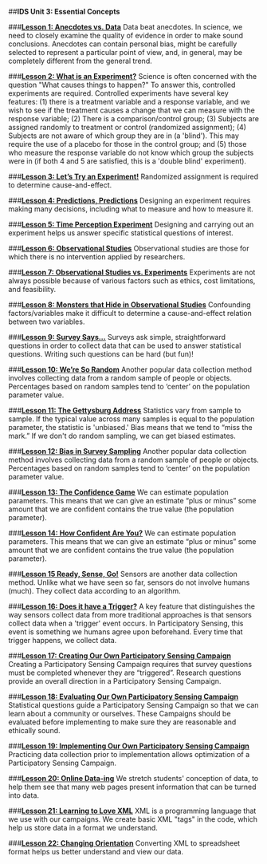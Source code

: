 ##**IDS Unit 3: Essential Concepts**

###**<u>[Lesson 1: Anecdotes vs. Data](lesson1.md)</u>**
Data beat anecdotes. In science, we need to closely examine the quality of evidence in order to make
sound conclusions. Anecdotes can contain personal bias, might be carefully selected to represent a
particular point of view, and, in general, may be completely different from the general trend.

###**<u>[Lesson 2: What is an Experiment?](lesson2.md)</u>**
Science is often concerned with the question "What causes things to happen?" To answer this, controlled
experiments are required. Controlled experiments have several key features: (1) there is a treatment
variable and a response variable, and we wish to see if the treatment causes a change that we can
measure with the response variable; (2) There is a comparison/control group; (3) Subjects are assigned
randomly to treatment or control (randomized assignment); (4) Subjects are not aware of which group
they are in (a 'blind'). This may require the use of a placebo for those in the control group; and (5) those
who measure the response variable do not know which group the subjects were in (if both 4 and 5 are
satisfied, this is a 'double blind' experiment).

###**<u>[Lesson 3: Let’s Try an Experiment!](lesson3.md)</u>**
Randomized assignment is required to determine cause-and-effect.

###**<u>[Lesson 4: Predictions, Predictions](lesson4.md)</u>**
Designing an experiment requires making many decisions, including what to measure and how to
measure it.

###**<u>[Lesson 5: Time Perception Experiment](lesson5.md)</u>**
Designing and carrying out an experiment helps us answer specific statistical questions of interest.

###**<u>[Lesson 6: Observational Studies](lesson6.md)</u>**
Observational studies are those for which there is no intervention applied by researchers.

###**<u>[Lesson 7: Observational Studies vs. Experiments](lesson7.md)</u>**
Experiments are not always possible because of various factors such as ethics, cost limitations, and
feasibility.

###**<u>[Lesson 8: Monsters that Hide in Observational Studies](lesson8.md)</u>**
Confounding factors/variables make it difficult to determine a cause-and-effect relation between two
variables.

###**<u>[Lesson 9: Survey Says…](lesson9.md)</u>**
Surveys ask simple, straightforward questions in order to collect data that can be used to answer
statistical questions. Writing such questions can be hard (but fun)!

###**<u>[Lesson 10: We’re So Random](lesson10.md)</u>**
Another popular data collection method involves collecting data from a random sample of people or
objects. Percentages based on random samples tend to ‘center’ on the population parameter value.

###**<u>[Lesson 11: The Gettysburg Address](lesson11.md)</u>**
Statistics vary from sample to sample. If the typical value across many samples is equal to the population
parameter, the statistic is 'unbiased.' Bias means that we tend to “miss the mark.” If we don't do random
sampling, we can get biased estimates.

###**<u>[Lesson 12: Bias in Survey Sampling](lesson12.md)</u>**
Another popular data collection method involves collecting data from a random sample of people or
objects. Percentages based on random samples tend to ‘center’ on the population parameter value.

###**<u>[Lesson 13: The Confidence Game](lesson13.md)</u>**
We can estimate population parameters. This means that we can give an estimate “plus or minus” some
amount that we are confident contains the true value (the population parameter).

###**<u>[Lesson 14: How Confident Are You?](lesson14.md)</u>**
We can estimate population parameters. This means that we can give an estimate “plus or minus” some
amount that we are confident contains the true value (the population parameter).

###**<u>[Lesson 15 Ready, Sense, Go!](lesson15.md)</u>**
Sensors are another data collection method. Unlike what we have seen so far, sensors do not involve
humans (much). They collect data according to an algorithm.

###**<u>[Lesson 16: Does it have a Trigger?](lesson16.md)</u>**
A key feature that distinguishes the way sensors collect data from more traditional approaches is that
sensors collect data when a 'trigger' event occurs. In Participatory Sensing, this event is something we
humans agree upon beforehand. Every time that trigger happens, we collect data.

###**<u>[Lesson 17: Creating Our Own Participatory Sensing Campaign](lesson17.md)</u>**
Creating a Participatory Sensing Campaign requires that survey questions must be completed whenever
they are “triggered”. Research questions provide an overall direction in a Participatory Sensing Campaign.

###**<u>[Lesson 18: Evaluating Our Own Participatory Sensing Campaign](lesson18.md)</u>**
Statistical questions guide a Participatory Sensing Campaign so that we can learn about a community or
ourselves. These Campaigns should be evaluated before implementing to make sure they are reasonable
and ethically sound.

###**<u>[Lesson 19: Implementing Our Own Participatory Sensing Campaign](lesson19.md)</u>**
Practicing data collection prior to implementation allows optimization of a Participatory Sensing Campaign.

###**<u>[Lesson 20: Online Data-ing](lesson20.md)</u>**
We stretch students' conception of data, to help them see that many web pages present information that
can be turned into data.

###**<u>[Lesson 21: Learning to Love XML](lesson21.md)</u>**
XML is a programming language that we use with our campaigns. We create basic XML "tags" in the
code, which help us store data in a format we understand.

###**<u>[Lesson 22: Changing Orientation](lesson22.md)</u>**
Converting XML to spreadsheet format helps us better understand and view our data.